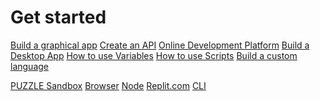 # Get started

<a class="box" href="#/guides/graphical.md">Build a graphical app</a>
<a class="box" href="#/guides/api.md">Create an API</a>
<a class="box" href="#/guides/online-platform.md">Online Development Platform</a>
<a class="box" href="#/guides/desktop.md">Build a Desktop App</a>
<a class="box" href="#/guides/variables.md">How to use Variables</a>
<a class="box" href="#/guides/scripts.md">How to use Scripts</a>
<a class="box" href="#/guides/custom-language.md">Build a custom language</a>

<a class="box box-light" href="#/guides/runner.md">PUZZLE Sandbox</a>
<a class="box box-light" href="#/guides/browser.md">Browser</a>
<a class="box box-light" href="#/guides/node.md">Node</a>
<a class="box box-light" href="#/guides/replit.md">Replit.com</a>
<a class="box box-light" href="#/guides/cli.md">CLI</a>

